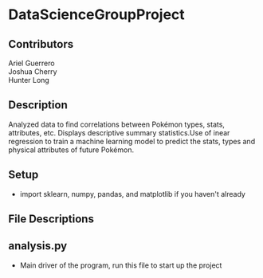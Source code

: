 # DataScienceGroupProject

## Contributors
Ariel Guerrero    
Joshua Cherry   
Hunter Long   

## Description
Analyzed data to find correlations between Pokémon types, stats, attributes, etc. Displays descriptive summary statistics.Use of inear regression to train a machine learning model to predict the stats, types and physical attributes of future Pokémon.

## Setup
* import sklearn, numpy, pandas, and matplotlib if you haven't already

## File Descriptions 

## analysis.py
* Main driver of the program, run this file to start up the project

